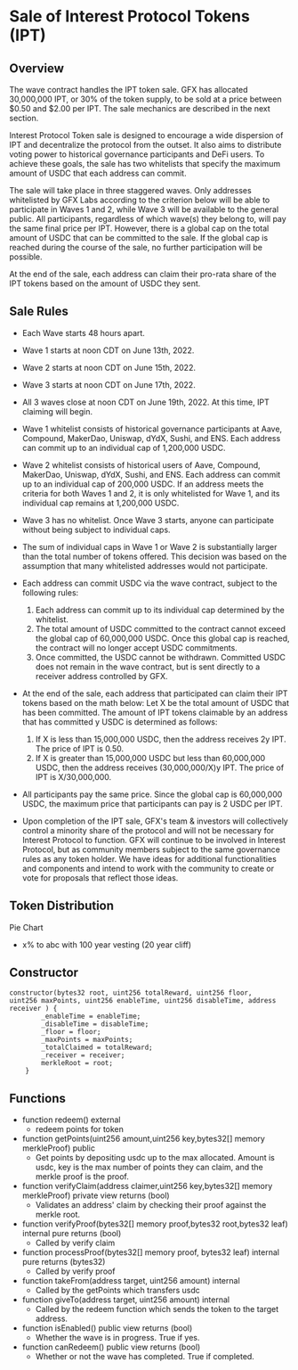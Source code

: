 # Sale of Interest Protocol Tokens (IPT)

## Overview

The wave contract handles the IPT token sale. GFX has allocated 30,000,000 IPT, or 30% of the token supply, to be sold at a price between $0.50 and $2.00 per IPT. The sale mechanics are described in the next section.

Interest Protocol Token sale is designed to encourage a wide dispersion of IPT and decentralize the protocol from the outset. It also aims to distribute voting power to historical governance participants and DeFi users. To achieve these goals, the sale has two whitelists that specify the maximum amount of USDC that each address can commit.

The sale will take place in three staggered waves. Only addresses whitelisted by GFX Labs according to the criterion below will be able to participate in Waves 1 and 2, while Wave 3 will be available to the general public. All participants, regardless of which wave(s) they belong to, will pay the same final price per IPT. However, there is a global cap on the total amount of USDC that can be committed to the sale. If the global cap is reached during the course of the sale, no further participation will be possible.

At the end of the sale, each address can claim their pro-rata share of the IPT tokens based on the amount of USDC they sent.

## Sale Rules

- Each Wave starts 48 hours apart. 
- Wave 1 starts at noon CDT on June 13th, 2022. 
- Wave 2 starts at noon CDT on June 15th, 2022.
- Wave 3 starts at noon CDT on June 17th, 2022.
- All 3 waves close at noon CDT on June 19th, 2022. At this time, IPT claiming will begin.

- Wave 1 whitelist consists of historical governance participants at Aave, Compound, MakerDao, Uniswap, dYdX, Sushi, and ENS. Each address can commit up to an individual cap of 1,200,000 USDC.

- Wave 2 whitelist consists of historical users of Aave, Compound, MakerDao, Uniswap, dYdX, Sushi, and ENS. Each address can commit up to an individual cap of 200,000 USDC. If an address meets the criteria for both Waves 1 and 2, it is only whitelisted for Wave 1, and its individual cap remains at 1,200,000 USDC.

- Wave 3 has no whitelist. Once Wave 3 starts, anyone can participate without being subject to individual caps.

- The sum of individual caps in Wave 1 or Wave 2 is substantially larger than the total number of tokens offered. This decision was based on the assumption that many whitelisted addresses would not participate. 

- Each address can commit USDC via the wave contract, subject to the following rules:
    1. Each address can commit up to its individual cap determined by the whitelist.
    2. The total amount of USDC committed to the contract cannot exceed the global cap of 60,000,000 USDC. Once this global cap is reached, the contract will no longer accept USDC commitments.
    3. Once committed, the USDC cannot be withdrawn. Committed USDC does not remain in the wave contract, but is sent directly to a receiver address controlled by GFX.

- At the end of the sale, each address that participated can claim their IPT tokens based on the math below:
Let X be the total amount of USDC that has been committed. The amount of IPT tokens claimable by an address that has committed y USDC is determined as follows:
    1. If X is less than 15,000,000 USDC, then the address receives 2y IPT. The price of IPT is 0.50.
    2. If X is greater than 15,000,000 USDC but less than 60,000,000 USDC, then the address receives (30,000,000/X)y IPT. The price of IPT is X/30,000,000.

- All participants pay the same price. Since the global cap is 60,000,000 USDC, the maximum price that participants can pay is 2 USDC per IPT.

- Upon completion of the IPT sale, GFX's team & investors will collectively control a minority share of the protocol and will not be necessary for Interest Protocol to function. GFX will continue to be involved in Interest Protocol, but as community members subject to the same governance rules as any token holder. We have ideas for additional functionalities and components and intend to work with the community to create or vote for proposals that reflect those ideas.

## Token Distribution

Pie Chart

- x% to abc with 100 year vesting (20 year cliff)

## Constructor
```
constructor(bytes32 root, uint256 totalReward, uint256 floor, 
uint256 maxPoints, uint256 enableTime, uint256 disableTime, address receiver ) {
        _enableTime = enableTime;
        _disableTime = disableTime;
        _floor = floor;
        _maxPoints = maxPoints;
        _totalClaimed = totalReward;
        _receiver = receiver;
        merkleRoot = root;
    }
```

## Functions
* function redeem() external
    * redeem points for token
* function getPoints(uint256 amount,uint256 key,bytes32[] memory merkleProof) public
    * Get points by depositing usdc up to the max allocated. Amount is usdc, key is the max number of points they can claim, and the merkle proof is the proof.  
* function verifyClaim(address claimer,uint256 key,bytes32[] memory merkleProof) private view returns (bool) 
    * Validates an address' claim by checking their proof against the merkle root. 
* function verifyProof(bytes32[] memory proof,bytes32 root,bytes32 leaf) internal pure returns (bool)
    * Called by verify claim
* function processProof(bytes32[] memory proof, bytes32 leaf) internal pure returns (bytes32)
    * Called by verify proof
* function takeFrom(address target, uint256 amount) internal
    * Called by the getPoints which transfers usdc
* function giveTo(address target, uint256 amount) internal
    * Called by the redeem function which sends the token to the target address.
* function isEnabled() public view returns (bool)
    * Whether the wave is in progress. True if yes.
* function canRedeem() public view returns (bool)
    * Whether or not the wave has completed. True if completed. 
